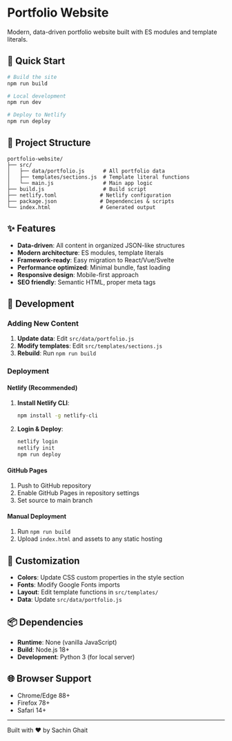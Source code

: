 # Portfolio Website

Modern, data-driven portfolio website built with ES modules and template literals.

## 🚀 Quick Start

```bash
# Build the site
npm run build

# Local development
npm run dev

# Deploy to Netlify
npm run deploy
```

## 📁 Project Structure

```
portfolio-website/
├── src/
│   ├── data/portfolio.js      # All portfolio data
│   ├── templates/sections.js  # Template literal functions
│   └── main.js                # Main app logic
├── build.js                   # Build script
├── netlify.toml              # Netlify configuration
├── package.json              # Dependencies & scripts
└── index.html                # Generated output
```

## ✨ Features

- **Data-driven**: All content in organized JSON-like structures
- **Modern architecture**: ES modules, template literals
- **Framework-ready**: Easy migration to React/Vue/Svelte
- **Performance optimized**: Minimal bundle, fast loading
- **Responsive design**: Mobile-first approach
- **SEO friendly**: Semantic HTML, proper meta tags

## 🔧 Development

### Adding New Content

1. **Update data**: Edit `src/data/portfolio.js`
2. **Modify templates**: Edit `src/templates/sections.js`
3. **Rebuild**: Run `npm run build`

### Deployment

#### Netlify (Recommended)

1. **Install Netlify CLI**:
   ```bash
   npm install -g netlify-cli
   ```

2. **Login & Deploy**:
   ```bash
   netlify login
   netlify init
   npm run deploy
   ```

#### GitHub Pages

1. Push to GitHub repository
2. Enable GitHub Pages in repository settings
3. Set source to main branch

#### Manual Deployment

1. Run `npm run build`
2. Upload `index.html` and assets to any static hosting

## 🎨 Customization

- **Colors**: Update CSS custom properties in the style section
- **Fonts**: Modify Google Fonts imports
- **Layout**: Edit template functions in `src/templates/`
- **Data**: Update `src/data/portfolio.js`

## 📦 Dependencies

- **Runtime**: None (vanilla JavaScript)
- **Build**: Node.js 18+
- **Development**: Python 3 (for local server)

## 🌐 Browser Support

- Chrome/Edge 88+
- Firefox 78+
- Safari 14+

---

Built with ❤️ by Sachin Ghait